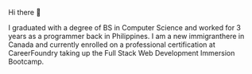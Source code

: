 Hi there 👋

I graduated with a degree of BS in Computer Science and worked for 3 years as a programmer back in Philippines. I am a new immigranthere in Canada and currently enrolled on a professional certification at CareerFoundry taking up the Full Stack Web Development Immersion Bootcamp.
